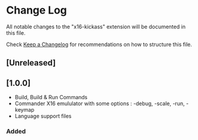 # Change Log

All notable changes to the "x16-kickass" extension will be documented in this file.

Check [Keep a Changelog](http://keepachangelog.com/) for recommendations on how to structure this file.

## [Unreleased]

## [1.0.0]

- Build, Build & Run Commands
- Commander X16 emululator with some options : -debug, -scale, -run, -keymap
- Language support files

### Added

